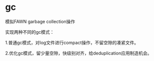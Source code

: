 # gc
模拟FAWN garbage collection操作

实现两种不同的gc模式：

  1.普通gc模式，对log文件进行compact操作，不留空隙的凑紧文件。
  
  2.优化gc模式，留少量空隙，快级别对齐，给deduplication应用制造机会。
